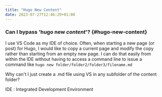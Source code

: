 ```yaml
---
title: "Hugo New Content"
date: 2023-07-27T12:46:29+01:00
---
```

### Can I bypass 'hugo new *content*'? {#hugo-new-content}
I use VS Code as my IDE of choice. Often, when starting a new page (or post) for Hugo, I would like to copy a current page and modify the copy rather than starting from an empty new page. I can do that easily from within the IDE without having to access a command line to issue a command like ```hugo new folder/folder2/folder3/filename.md```


Why can't I just create a .md file using VS in any subfolder of the content folder?

IDE
: Integrated Development Environment
